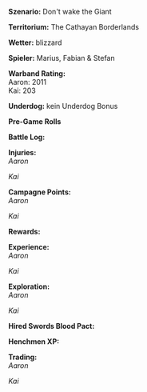 **Szenario:** Don't wake the Giant  

**Territorium:** The Cathayan Borderlands  

**Wetter:** blizzard  

**Spieler:** Marius, Fabian & Stefan

**Warband Rating:**  
Aaron: 2011  
Kai: 203    

**Underdog:** kein Underdog Bonus   

**Pre-Game Rolls**  

**Battle Log:**  


**Injuries:**  
*Aaron*  


*Kai*  

**Campagne Points:**  
*Aaron*  


*Kai*  


**Rewards:**  

**Experience:**  
*Aaron*   


*Kai*   


**Exploration:**  
*Aaron* 
 

*Kai*  


**Hired Swords Blood Pact:**


**Henchmen XP:**


**Trading:**  
*Aaron*  

*Kai*  


